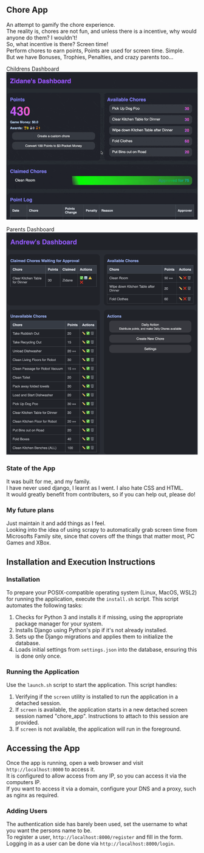 ## Chore App
An attempt to gamify the chore experience.  
The reality is, chores are not fun, and unless there is a incentive, why would anyone do them?  I wouldn't!  
So, what incentive is there?  Screen time!  
Perform chores to earn points,  Points are used for screen time.  Simple.  
But we have Bonuses, Trophies, Penalties, and crazy parents too... 

Childrens Dashboard  
![Childrens Dashboard](documents/child.gif)  

Parents Dashboard  
![Parents Dashboard](documents/parent.png)  


### State of the App 
It was built for me, and my family.   
I have never used django, I learnt as I went.  I also hate CSS and HTML.  
It would greatly benefit from contributers, so if you can help out, please do!  

### My future plans
Just maintain it and add things as I feel.  
Looking into the idea of using scrapy to automatically grab screen time from Microsofts Family site, since that covers off the things that matter most, PC Games and XBox.  

## Installation and Execution Instructions

### Installation
To prepare your POSIX-compatible operating system (Linux, MacOS, WSL2) for running the application, execute the `install.sh` script. This script automates the following tasks:
1. Checks for Python 3 and installs it if missing, using the appropriate package manager for your system.
2. Installs Django using Python's pip if it's not already installed.
3. Sets up the Django migrations and applies them to initialize the database.
4. Loads initial settings from `settings.json` into the database, ensuring this is done only once.

### Running the Application
Use the `launch.sh` script to start the application. This script handles:
1. Verifying if the `screen` utility is installed to run the application in a detached session.
2. If `screen` is available, the application starts in a new detached screen session named "chore_app". Instructions to attach to this session are provided.
3. If `screen` is not available, the application will run in the foreground.


## Accessing the App
Once the app is running, open a web browser and visit `http://localhost:8000` to access it.   
It is configured to allow access from any IP, so you can access it via the computers IP.   
If you want to access it via a domain, configure your DNS and a proxy, such as nginx as required.  

### Adding Users
The authentication side has barely been used, set the username to what you want the persons name to be.  
To register a user, `http://localhost:8000/register` and fill in the form.  
Logging in as a user can be done via `http://localhost:8000/login`.  